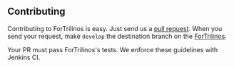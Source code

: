 Contributing
------------

Contributing to ForTrilinos is easy. Just send us a [pull request](https://help.github.com/articles/using-pull-requests/).
When you send your request, make `develop` the destination branch on the
[ForTrilinos](https://github.com/Trilinos/ForTrilinos).

Your PR must pass ForTrilinos's tests. We enforce these guidelines with Jenkins CI.
